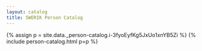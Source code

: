 ```yaml
---
layout: catalog
title: SWERIK Person Catalog
---
```

{% assign p = site.data._person-catalog.i-3fyoEyfKg5JxUo1xnYB5Zi %}
{% include person-catalog.html p=p %}

